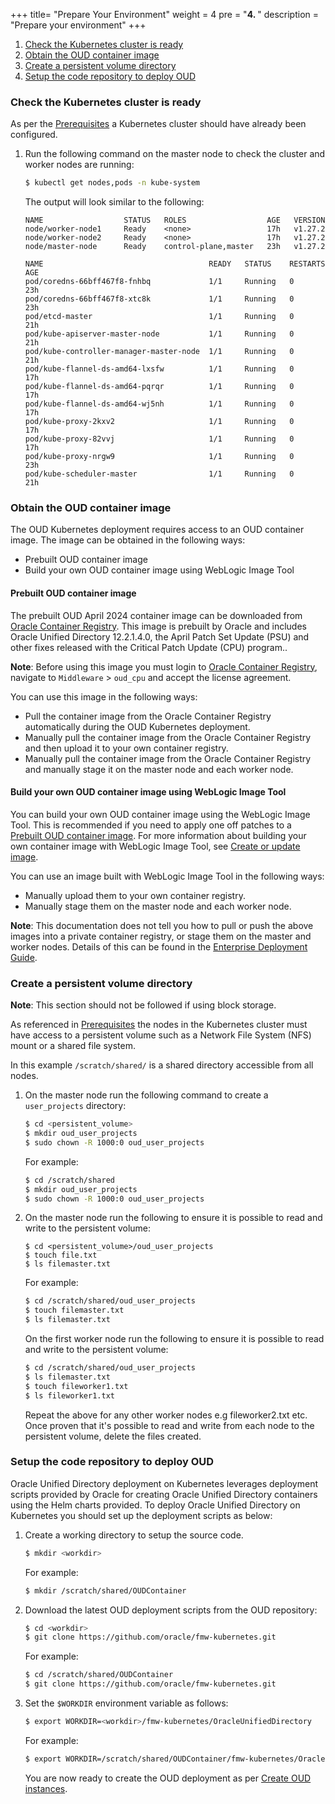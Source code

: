 +++
title=  "Prepare Your Environment"
weight = 4
pre = "<b>4. </b>"
description = "Prepare your environment"
+++


1. [Check the Kubernetes cluster is ready](#check-the-kubernetes-cluster-is-ready)
1. [Obtain the OUD container image](#obtain-the-oud-container-image)
1. [Create a persistent volume directory](#create-a-persistent-volume-directory)
1. [Setup the code repository to deploy OUD](#setup-the-code-repository-to-deploy-oud)

### Check the Kubernetes cluster is ready

As per the [Prerequisites](../prerequisites/#system-requirements-for-oracle-unified-directory-on-kubernetes) a Kubernetes cluster should have already been configured.

1. Run the following command on the master node to check the cluster and worker nodes are running:

   ```bash
   $ kubectl get nodes,pods -n kube-system
   ```

   The output will look similar to the following:

   ```
   NAME                  STATUS   ROLES                  AGE   VERSION
   node/worker-node1     Ready    <none>                 17h   v1.27.2
   node/worker-node2     Ready    <none>                 17h   v1.27.2
   node/master-node      Ready    control-plane,master   23h   v1.27.2

   NAME                                     READY   STATUS    RESTARTS   AGE
   pod/coredns-66bff467f8-fnhbq             1/1     Running   0          23h
   pod/coredns-66bff467f8-xtc8k             1/1     Running   0          23h
   pod/etcd-master                          1/1     Running   0          21h
   pod/kube-apiserver-master-node           1/1     Running   0          21h
   pod/kube-controller-manager-master-node  1/1     Running   0          21h
   pod/kube-flannel-ds-amd64-lxsfw          1/1     Running   0          17h
   pod/kube-flannel-ds-amd64-pqrqr          1/1     Running   0          17h
   pod/kube-flannel-ds-amd64-wj5nh          1/1     Running   0          17h
   pod/kube-proxy-2kxv2                     1/1     Running   0          17h
   pod/kube-proxy-82vvj                     1/1     Running   0          17h
   pod/kube-proxy-nrgw9                     1/1     Running   0          23h
   pod/kube-scheduler-master                1/1     Running   0          21h
   ```

### Obtain the OUD container image

The OUD Kubernetes deployment requires access to an OUD container image. The image can be obtained in the following ways:

- Prebuilt OUD container image
- Build your own OUD container image using WebLogic Image Tool

#### Prebuilt OUD container image


The prebuilt OUD April 2024 container image can be downloaded from [Oracle Container Registry](https://container-registry.oracle.com). This image is prebuilt by Oracle and includes Oracle Unified Directory 12.2.1.4.0, the April Patch Set Update (PSU) and other fixes released with the Critical Patch Update (CPU) program.. 

**Note**: Before using this image you must login to [Oracle Container Registry](https://container-registry.oracle.com), navigate to `Middleware` > `oud_cpu` and accept the license agreement.

You can use this image in the following ways:

- Pull the container image from the Oracle Container Registry automatically during the OUD Kubernetes deployment.
- Manually pull the container image from the Oracle Container Registry and then upload it to your own container registry.
- Manually pull the container image from the Oracle Container Registry and manually stage it on the master node and each worker node. 

#### Build your own OUD container image using WebLogic Image Tool

You can build your own OUD container image using the WebLogic Image Tool. This is recommended if you need to apply one off patches to a [Prebuilt OUD container image](#prebuilt-oud-container-image). For more information about building your own container image with WebLogic Image Tool, see [Create or update image](../create-or-update-image/).

You can use an image built with WebLogic Image Tool in the following ways:

- Manually upload them to your own container registry. 
- Manually stage them on the master node and each worker node.

**Note**: This documentation does not tell you how to pull or push the above images into a private container registry, or stage them on the master and worker nodes. Details of this can be found in the [Enterprise Deployment Guide](https://docs.oracle.com/en/middleware/fusion-middleware/12.2.1.4/ikedg/procuring-software-enterprise-deployment.html).


### Create a persistent volume directory

**Note**: This section should not be followed if using block storage.

As referenced in [Prerequisites](../prerequisites) the nodes in the Kubernetes cluster must have access to a persistent volume such as a Network File System (NFS) mount or a shared file system. 

In this example `/scratch/shared/` is a shared directory accessible from all nodes.
   
1. On the master node run the following command to create a `user_projects` directory:

   ```bash 
   $ cd <persistent_volume>
   $ mkdir oud_user_projects   
   $ sudo chown -R 1000:0 oud_user_projects
   ```
   
   For example:
   
   ```bash 
   $ cd /scratch/shared
   $ mkdir oud_user_projects   
   $ sudo chown -R 1000:0 oud_user_projects
   ```
   
1. On the master node run the following to ensure it is possible to read and write to the persistent volume:
   
   ```
   $ cd <persistent_volume>/oud_user_projects
   $ touch file.txt
   $ ls filemaster.txt
   ```
   
   For example:
   
   ```bash
   $ cd /scratch/shared/oud_user_projects
   $ touch filemaster.txt
   $ ls filemaster.txt
   ```
   
   On the first worker node run the following to ensure it is possible to read and write to the persistent volume:
   
   ```bash
   $ cd /scratch/shared/oud_user_projects
   $ ls filemaster.txt
   $ touch fileworker1.txt
   $ ls fileworker1.txt
   ```
   
   Repeat the above for any other worker nodes e.g fileworker2.txt etc. Once proven that it's possible to read and write from each node to the persistent volume, delete the files created.

### Setup the code repository to deploy OUD

Oracle Unified Directory deployment on Kubernetes leverages deployment scripts provided by Oracle for creating Oracle Unified Directory containers using the Helm charts provided.  To deploy Oracle Unified Directory on Kubernetes you should set up the deployment scripts as below:

1. Create a working directory to setup the source code.

   ```bash
   $ mkdir <workdir>
   ```

   For example:

   ```bash
   $ mkdir /scratch/shared/OUDContainer
   ```

1. Download the latest OUD deployment scripts from the OUD repository:

   ```bash
   $ cd <workdir>
   $ git clone https://github.com/oracle/fmw-kubernetes.git
   ```
   
   For example:
   
   ```bash
   $ cd /scratch/shared/OUDContainer
   $ git clone https://github.com/oracle/fmw-kubernetes.git
   ```

1. Set the `$WORKDIR` environment variable as follows:

   ```bash
   $ export WORKDIR=<workdir>/fmw-kubernetes/OracleUnifiedDirectory
   ```
   
   For example:

   ```bash
   $ export WORKDIR=/scratch/shared/OUDContainer/fmw-kubernetes/OracleUnifiedDirectory
   ```

   You are now ready to create the OUD deployment as per [Create OUD instances](../create-oud-instances).